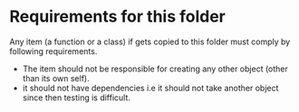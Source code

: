 
# Requirements for this folder

 Any item (a function or a class) if gets copied to this folder must comply by following requirements.

 - The item should not be responsible for creating any other object (other than its own self).
 - it should not have dependencies i.e it should not take another object since then testing is difficult. 